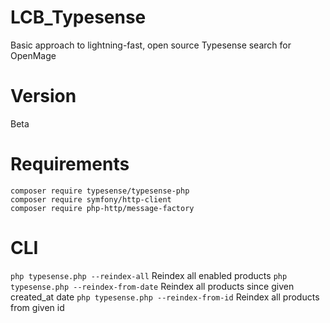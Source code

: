 # LCB_Typesense

Basic approach to lightning-fast, open source Typesense search for OpenMage

# Version

Beta

# Requirements

```
composer require typesense/typesense-php
composer require symfony/http-client
composer require php-http/message-factory
```

# CLI

`php typesense.php --reindex-all` Reindex all enabled products
`php typesense.php --reindex-from-date` Reindex all products since given created_at date
`php typesense.php --reindex-from-id` Reindex all products from given id
